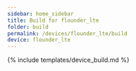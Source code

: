 ```yaml
---
sidebar: home_sidebar
title: Build for flounder_lte
folder: build
permalink: /devices/flounder_lte/build
device: flounder_lte
---
```

{% include templates/device_build.md %}
